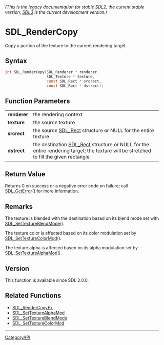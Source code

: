 ###### (This is the legacy documentation for stable SDL2, the current stable version; [SDL3](https://wiki.libsdl.org/SDL3/) is the current development version.)
# SDL_RenderCopy

Copy a portion of the texture to the current rendering target.

## Syntax

```c
int SDL_RenderCopy(SDL_Renderer * renderer,
                   SDL_Texture * texture,
                   const SDL_Rect * srcrect,
                   const SDL_Rect * dstrect);

```

## Function Parameters

|                  |                                                                                                                                                   |
| ---------------- | ------------------------------------------------------------------------------------------------------------------------------------------------- |
| **renderer**     | the rendering context                                                                                                                             |
| **texture**      | the source texture                                                                                                                                |
| **srcrect**      | the source [SDL_Rect](SDL_Rect.md) structure or NULL for the entire texture                                                                          |
| **dstrect**      | the destination [SDL_Rect](SDL_Rect.md) structure or NULL for the entire rendering target; the texture will be stretched to fill the given rectangle |

## Return Value

Returns 0 on success or a negative error code on failure; call
[SDL_GetError](SDL_GetError.md)() for more information.

## Remarks

The texture is blended with the destination based on its blend mode set
with [SDL_SetTextureBlendMode](SDL_SetTextureBlendMode.md)().

The texture color is affected based on its color modulation set by
[SDL_SetTextureColorMod](SDL_SetTextureColorMod.md)().

The texture alpha is affected based on its alpha modulation set by
[SDL_SetTextureAlphaMod](SDL_SetTextureAlphaMod.md)().

## Version

This function is available since SDL 2.0.0.

## Related Functions

* [SDL_RenderCopyEx](SDL_RenderCopyEx.md)
* [SDL_SetTextureAlphaMod](SDL_SetTextureAlphaMod.md)
* [SDL_SetTextureBlendMode](SDL_SetTextureBlendMode.md)
* [SDL_SetTextureColorMod](SDL_SetTextureColorMod.md)

----
[CategoryAPI](CategoryAPI.md)
